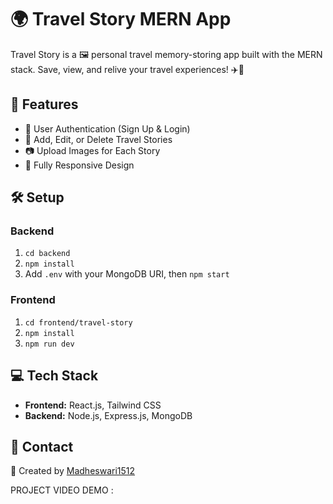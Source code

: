 # 🌍 Travel Story MERN App

Travel Story is a 🖼️ personal travel memory-storing app built with the MERN stack. Save, view, and relive your travel experiences! ✈️📸

## 🚀 Features
- 🔐 User Authentication (Sign Up & Login)
- 📝 Add, Edit, or Delete Travel Stories
- 📷 Upload Images for Each Story
- 📱 Fully Responsive Design

## 🛠️ Setup
### Backend
1. `cd backend`  
2. `npm install`  
3. Add `.env` with your MongoDB URI, then `npm start`

### Frontend
1. `cd frontend/travel-story`  
2. `npm install`  
3. `npm run dev`

## 💻 Tech Stack
- **Frontend:** React.js, Tailwind CSS  
- **Backend:** Node.js, Express.js, MongoDB

## 📧 Contact
🌟 Created by [Madheswari1512](https://github.com/Madheswari1512)


PROJECT VIDEO DEMO : 
